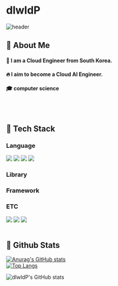 # dlwldP

<div>
  
  <!--Header-->
  ![header](https://capsule-render.vercel.app/api?type=waving&color=gradient&height=300&section=header&text=Good%20to%20see%20you%20%F0%9F%A4%97)
  
</div>

<div>
  <!--Body-->
  
  ## 👀 About Me
  #### :raising_hand: I am a Cloud Engineer from South Korea.<br/>
  #### :fire: I aim to become a Cloud AI Engineer.<br/>
  #### :mortar_board: computer science
  <br/>
  <br/>
  
  ## 🧱 Tech Stack
  ### Language
  <!--Python-->
  <img src="https://img.shields.io/badge/Python-3776AB?style=flat-square&logo=Python&logoColor=white"/>

  <!-- Java -->
  <img src="https://img.shields.io/badge/Java-007396?style=flat-square&logo=OpenJDK&logoColor=white"/>

  <!-- Kotlin -->
  <img src="https://img.shields.io/badge/Kotlin-7F52FF?style=flat-square&logo=Kotlin&logoColor=white"/>

  <!-- C -->
  <img src="https://img.shields.io/badge/C-A8B9CC?style=flat-square&logo=C&logoColor=white"/>

  
  ### Library

  
  ### Framework

  
  ### ETC
  <!-- AWS -->
  <img src="https://img.shields.io/badge/AWS-232F3E?logo=Amazon%20AWS&logoColor=white"/>

  <!--Docker-->
  <img src="https://img.shields.io/badge/Docker-2496ED?logo=Docker">
 
  <!--MySQL-->
  <img src="https://img.shields.io/badge/MySQL-4479A1?style=flat-square&logo=MySQL&logoColor=white"/>
  <br/>
  <br/>
  
  ## 🤔 Github Stats
  [![Anurag's GitHub stats](https://github-readme-stats.vercel.app/api?username=dlwldP)](https://github.com/anuraghazra/github-readme-stats)
  <br/>
  [![Top Langs](https://github-readme-stats.vercel.app/api/top-langs/?username=dlwldP)](https://github.com/anuraghazra/github-readme-stats)

  ![dlwldP's GitHub stats](https://github-readme-stats.vercel.app/api?username=dlwldP&show_icons=true&theme=default)

  
</div>

<!--
**dlwldP/dlwldP** is a ✨ _special_ ✨ repository because its `README.md` (this file) appears on your GitHub profile.

Here are some ideas to get you started:
- Hi there 👋
- 🔭 I’m currently working on "Cloud"
- 🌱 I’m currently learning "AWS"
- 👯 I’m looking to collaborate on ...
- 🤔 I’m looking for help with ...
- 💬 Ask me about ...
- 📫 How to reach me: jiye7961@gmail.com
- 😄 Pronouns: ...
- ⚡ Fun fact: ...
-->

